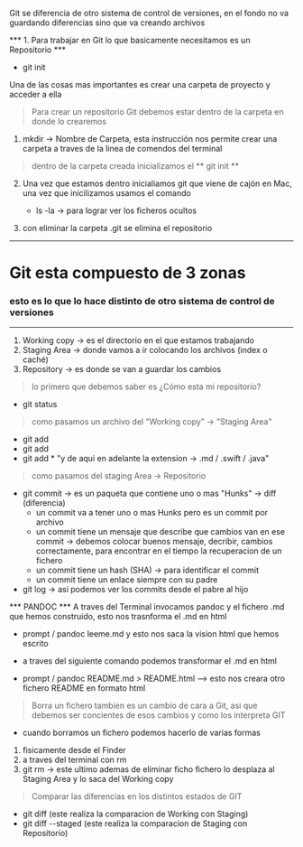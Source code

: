 Git se diferencia de otro sistema de control de versiones, en el fondo no va guardando diferencias sino que va creando archivos 


*** 1. Para trabajar en Git lo que basicamente necesitamos es un Repositorio ***

- git init

Una de las cosas mas importantes es crear una carpeta de proyecto y acceder a ella


>Para crear un repositorio Git debemos estar dentro de la carpeta en donde lo crearemos

1.  mkdir -> Nombre de Carpeta, esta instrucción nos permite crear una carpeta a traves de la linea de comendos del terminal

>dentro de la carpeta creada inicializamos el ** git init **

2. Una vez que estamos dentro inicialiamos git que viene de cajón en Mac, una vez que inicilizamos usamos el comando 

	* ls -la -> para lograr ver los ficheros ocultos

3. con eliminar la carpeta .git se elimina el repositorio

***

# Git esta compuesto de 3 zonas



### esto es lo que lo hace distinto de otro sistema de control de versiones

***


1. Working copy -> es el directorio en el que estamos trabajando 
2. Staging Area -> donde vamos a ir colocando los archivos (index o caché)
3. Repository -> es donde se van a guardar los cambios

> lo primero que debemos saber es ¿Cómo esta mi repositorio?
- git status
> como pasamos un archivo del "Working copy" -> "Staging Area"
- git add <Nombre del archivo>
- git add <Nomnre de carpeta si tuvieramos una carpeta con modificaciones>
- git add * "y de aqui en adelante la extension -> .md / .swift / .java"
> como pasamos del staging Area -> Repositorio 
- git commit -> es un paqueta que contiene uno o mas "Hunks" -> diff (diferencia)
	- un commit va a tener uno o mas Hunks pero es un commit por archivo
    - un commit tiene un mensaje que describe que cambios van en ese commit -> debemos colocar buenos mensaje, decribir, cambios correctamente, para encontrar en el tiempo la recuperacion de un fichero
    - un commit tiene un hash (SHA) -> para identificar el commit
    - un commit tiene un enlace siempre con su padre
- git log -> asi podemos ver los commits desde el pabre al hijo


*** PANDOC ***
A traves del Terminal invocamos pandoc y el fichero .md que hemos construido, esto nos trasnforma el .md en html
- prompt / pandoc leeme.md
y esto nos saca la vision html que hemos escrito

- a traves del siguiente comando podemos transformar el .md en html 
- prompt / pandoc README.md > README.html --> esto nos creara otro fichero README en formato html

>Borra un fichero tambien es un cambio de cara a Git, asi que debemos ser concientes de esos cambios y como los interpreta GIT

- cuando borramos un fichero podemos hacerlo de varias formas
1. fisicamente desde el Finder
2. a traves del terminal con rm <Nombre del fichero>
3. git rm <nombre del fichero> -> este ultimo ademas de eliminar ficho fichero lo desplaza al Staging Area y lo saca del Working copy

>Comparar las diferencias en los distintos estados de GIT
- git diff (este realiza la comparacion de Working con Staging)
- git diff --staged (este realiza la comparacion de Staging con Repositorio)









